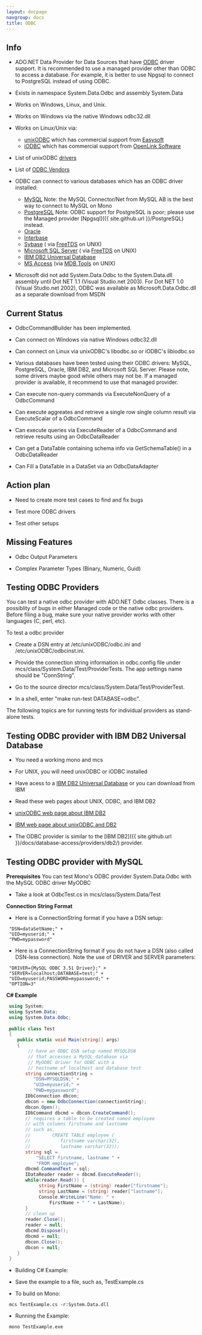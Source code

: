 ```yaml
---
layout: docpage
navgroup: docs
title: ODBC
---
```


Info
----

-   ADO.NET Data Provider for Data Sources that have [ODBC](http://www.microsoft.com/data/odbc/) driver support. It is recommended to use a managed provider other than ODBC to access a database. For example, it is better to use Npgsql to connect to PostgreSQL instead of using ODBC.

-   Exists in namespace System.Data.Odbc and assembly System.Data

-   Works on Windows, Linux, and Unix.

-   Works on Windows via the native Windows odbc32.dll

-   Works on Linux/Unix via:
    -   [unixODBC](http://www.unixodbc.org/) which has commercial support from [Easysoft](http://www.easysoft.com/)
    -   [iODBC](http://www.iodbc.org/) which has commercial support from [OpenLink Software](http://oplweb.openlinksw.com:8080/download/)

-   List of unixODBC [drivers](http://www.unixodbc.org/drivers.html)

-   List of [ODBC Vendors](http://www.sqlsummit.com/odbcvend.htm)

-   ODBC can connect to various databases which has an ODBC driver installed:
    -   [MySQL](http://www.mysql.com/) Note: the MySQL Connector/Net from MySQL AB is the best way to connect to MySQL on Mono
    -   [PostgreSQL](http://www.postgresql.org/) Note: ODBC support for PostgreSQL is poor; please use the Managed provider [Npgsql]({{ site.github.url }}/PostgreSQL) instead.
    -   [Oracle](http://www.oracle.com/)
    -   [Interbase](http://www.borland.com/products/downloads/download_interbase.html)
    -   [Sybase](http://www.sybase.com/downloads) ( via [FreeTDS](http://www.freetds.org/) on UNIX)
    -   [Microsoft SQL Server](http://www.microsoft.com/sql/default.asp) ( via [FreeTDS](http://www.freetds.org/) on UNIX)
    -   [IBM DB2 Universal Database](http://www-3.ibm.com/software/data/db2/)
    -   [MS Access](http://www.microsoft.com/office/access) (via [MDB Tools](http://mdbtools.sourceforge.net/) on UNIX)

-   Microsoft did not add System.Data.Odbc to the System.Data.dll assembly until Dot NET 1.1 (Visual Studio.net 2003). For Dot NET 1.0 (Visual Studio.net 2002), ODBC was available as Microsoft.Data.Odbc.dll as a separate download from MSDN

Current Status
--------------

-   OdbcCommandBuilder has been implemented.

-   Can connect on Windows via native Windows odbc32.dll

-   Can connect on Linux via unixODBC's libodbc.so or iODBC's libiodbc.so

-   Various databases have been tested using their ODBC drivers: MySQL, PostgreSQL, Oracle, IBM DB2, and Microsoft SQL Server. Please note, some drivers maybe good while others may not be. If a managed provider is available, it recommend to use that managed provider.

-   Can execute non-query commands via ExecuteNonQuery of a OdbcCommand

-   Can execute aggreates and retrieve a single row single column result via ExecuteScalar of a OdbcCommand

-   Can execute queries via ExecuteReader of a OdbcCommand and retrieve results using an OdbcDataReader

-   Can get a DataTable containing schema info via GetSchemaTable() in a OdbcDataReader

-   Can Fill a DataTable in a DataSet via an OdbcDataAdapter

Action plan
-----------

-   Need to create more test cases to find and fix bugs

-   Test more ODBC drivers

-   Test other setups

Missing Features
----------------

-   Odbc Output Parameters

-   Complex Parameter Types (Binary, Numeric, Guid)

Testing ODBC Providers
----------------------

You can test a native odbc provider with ADO.NET Odbc classes. There is a possiblity of bugs in either Managed code or the native odbc providers. Before filing a bug, make sure your native provider works with other languages (C, perl, etc).

To test a odbc provider

-   Create a DSN entry at /etc/unixODBC/odbc.ini and /etc/unixODBC/odbcinst.ini.

-   Provide the connection string information in odbc.config file under mcs/class/System.Data/Test/ProviderTests. The app settings name should be "ConnString".

-   Go to the source director mcs/class/System.Data/Test/ProviderTest.

-   In a shell, enter "make run-test DATABASE=odbc".

The following topics are for running tests for individual providers as stand-alone tests.

Testing ODBC provider with IBM DB2 Universal Database
-----------------------------------------------------

-   You need a working mono and mcs

-   For UNIX, you will need unixODBC or iODBC installed

-   Have acess to a [IBM DB2 Universal Database](http://www-306.ibm.com/software/data/db2/) or you can download from IBM

-   Read these web pages about UNIX, ODBC, and IBM DB2

-   [unixODBC web page about IBM DB2](http://www.unixodbc.com/doc/db2.html)

-   [IBM web page about unixODBC and DB2](http://www-306.ibm.com/software/data/db2/udb/ad/v8/cli/t0010406.htm)

-   The ODBC provider is similar to the [IBM DB2]({{ site.github.url }}/docs/database-access/providers/db2/) provider.

Testing ODBC provider with MySQL
--------------------------------

**Prerequisites** You can test Mono's ODBC provider System.Data.Odbc with the MySQL ODBC driver MyODBC

-   Take a look at OdbcTest.cs in mcs/class/System.Data/Test

**Connection String Format**

-   Here is a ConnectionString format if you have a DSN setup:

<!-- -->

     "DSN=dataSetName;" +
     "UID=myuserid;" + 
     "PWD=mypassword" 

-   Here is a ConnectionString format if you do not have a DSN (also called DSN-less connection). Note the use of DRIVER and SERVER parameters:

<!-- -->

     "DRIVER={MySQL ODBC 3.51 Driver};" + 
     "SERVER=localhost;DATABASE=test;" + 
     "UID=myuserid;PASSWORD=mypassword;" + 
     "OPTION=3"

**C\# Example**

``` csharp
 using System;
 using System.Data;
 using System.Data.Odbc;
 
 public class Test
 {
    public static void Main(string[] args)
    {
        // have an ODBC DSN setup named MYSQLDSN
        // that accesses a MySQL database via
        // MyODBC driver for ODBC with a
        // hostname of localhost and database test
       string connectionString =
          "DSN=MYSQLDSN;" +
          "UID=myuserid;" +
          "PWD=mypassword";
       IDbConnection dbcon;
       dbcon = new OdbcConnection(connectionString);
       dbcon.Open();
       IDbCommand dbcmd = dbcon.CreateCommand();
       // requires a table to be created named employee
       // with columns firstname and lastname
       // such as,
       //        CREATE TABLE employee (
       //           firstname varchar(32),
       //           lastname varchar(32));
       string sql =
           "SELECT firstname, lastname " +
           "FROM employee";
       dbcmd.CommandText = sql;
       IDataReader reader = dbcmd.ExecuteReader();
       while(reader.Read()) {
            string FirstName = (string) reader["firstname"];
            string LastName = (string) reader["lastname"];
            Console.WriteLine("Name: " +
                FirstName + " " + LastName);
       }
       // clean up
       reader.Close();
       reader = null;
       dbcmd.Dispose();
       dbcmd = null;
       dbcon.Close();
       dbcon = null;
    }
 }
```

-   Building C\# Example:

-   Save the example to a file, such as, TestExample.cs

-   To build on Mono:

<!-- -->

     mcs TestExample.cs -r:System.Data.dll

-   Running the Example:

<!-- -->

     mono TestExample.exe 

